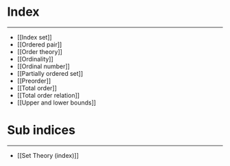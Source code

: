 # Index
---
- [[Index set]]
- [[Ordered pair]]
- [[Order theory]]
- [[Ordinality]]
- [[Ordinal number]]
- [[Partially ordered set]]
- [[Preorder]]
- [[Total order]]
- [[Total order relation]]
- [[Upper and lower bounds]]

# Sub indices
---
- [[Set Theory (index)]]